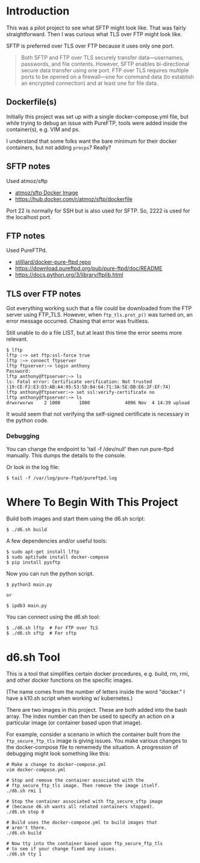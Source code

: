 # Introduction

This was a pilot project to see what SFTP might look like.
That was fairly straightforward. Then I was curious what 
TLS over FTP might look like.

SFTP is preferred over TLS over FTP because it uses only one port.

> Both SFTP and FTP over TLS securely transfer data—usernames, passwords, and file contents. However, SFTP enables bi-directional secure data transfer using one port. FTP over TLS requires multiple ports to be opened on a firewall—one for command data (to establish an encrypted connection) and at least one for file data.

## Dockerfile(s)

Initially this project was set up with a single docker-compose.yml
file, but while trying to debug an issue with PureFTP, tools
were added inside the container(s), e.g. VIM and ps. 

I understand that some folks want the bare minimum for their 
docker containers, but not adding `procps`? Really?

## SFTP notes

Used atmoz/sftp

- [atmoz/sftp Docker Image](https://github.com/atmoz/sftp)
- https://hub.docker.com/r/atmoz/sftp/dockerfile 

Port 22 is normally for SSH but is also used for SFTP. 
So, 2222 is used for the localhost port.

## FTP notes

Used PureFTPd.

- [stilliard/docker-pure-ftpd repo](https://github.com/stilliard/docker-pure-ftpd)
- https://download.pureftpd.org/pub/pure-ftpd/doc/README
- https://docs.python.org/3/library/ftplib.html

## TLS over FTP notes

Got everything working such that a file could be downloaded
from the FTP server using FTP_TLS. However, when `ftp_tls.prot_p()`
was turned on, an error message occurred. Chasing that error
was fruitless.

Still unable to do a file LIST, but at least this time the 
error seems more relevant.

```
$ lftp
lftp :~> set ftp:ssl-force true
lftp :~> connect ftpserver
lftp ftpserver:~> login anthony
Password:
lftp anthony@ftpserver:~> ls
ls: Fatal error: Certificate verification: Not trusted (19:CE:F2:E3:D3:AB:A4:95:53:5D:84:64:71:3A:5E:DB:E6:2F:EF:74)
lftp anthony@ftpserver:~> set ssl:verify-certificate no
lftp anthony@ftpserver:~> ls
drwxrwxrwx    2 1000       1000             4096 Nov  4 14:39 upload
```

It would seem that not verifying the self-signed certificate
is necessary in the python code.

### Debugging

You can change the endpoint to 'tail -f /dev/null' then
run pure-ftpd manually. This dumps the details to the 
console.

Or look in the log file:

```
$ tail -f /var/log/pure-ftpd/pureftpd.log
```

# Where To Begin With This Project

Build both images and start them using the d6.sh script:
```
$ ./d6.sh build
```

A few dependencies and/or useful tools:

``` 
$ sudo apt-get install lftp
$ sudo aptitude install docker-compose
$ pip install pysftp
```

Now you can run the python script.

```
$ python3 main.py

or

$ ipdb3 main.py
```

You can connect using the d6.sh tool:

```
$ ./d6.sh lftp	# For FTP over TLS
$ ./d6.sh sftp	# For sftp
```

# d6.sh Tool

This is a tool that simplifies certain docker procedures, 
e.g. build, rm, rmi, and other docker functions on the 
specific images.

(The name comes from the number of letters inside the word
"docker." I have a k10.sh script when working w/ kubernetes.)

There are two images in this project. These are both added
into the bash array. The index number can then be used to 
specify an action on a particular image (or container based
upon that image).

For example, consider a scenario in which the container built
from the `ftp_secure_ftp_tls` image is giving issues. You make
various changes to the docker-compose file to rememedy the 
situation. A progression of debugging might look something 
like this:

```
# Make a change to docker-compose.yml
vim docker-compose.yml

# Stop and remove the container associated with the 
# ftp_secure_ftp_tls image. Then remove the image itself.
./d6.sh rmi 1

# Stop the container associated with ftp_secure_sftp image
# (because d6.sh wants all related containers stopped).
./d6.sh stop 0

# Build uses the docker-compose.yml to build images that 
# aren't there.
./d6.sh build

# Now tty into the container based upon ftp_secure_ftp_tls
# to see if your change fixed any issues.
./d6.sh tty 1
```


